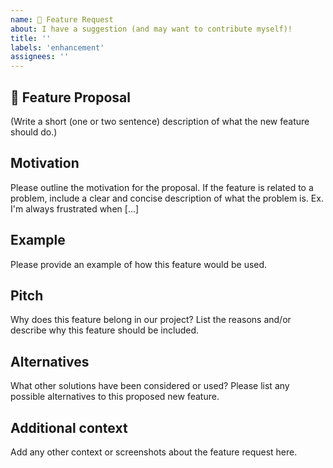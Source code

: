 ```yaml
---
name: 🚀 Feature Request
about: I have a suggestion (and may want to contribute myself)!
title: ''
labels: 'enhancement'
assignees: ''
---
```


## 🚀 Feature Proposal

(Write a short (one or two sentence) description of what the new feature should do.)

## Motivation

Please outline the motivation for the proposal. If the feature is related to a problem, include a clear and concise description of what the problem is. Ex. I'm always frustrated when [...]

## Example

Please provide an example of how this feature would be used.

## Pitch

Why does this feature belong in our project?
List the reasons and/or describe why this feature should be included.

## Alternatives

What other solutions have been considered or used?
Please list any possible alternatives to this proposed new feature.

## Additional context

Add any other context or screenshots about the feature request here.
